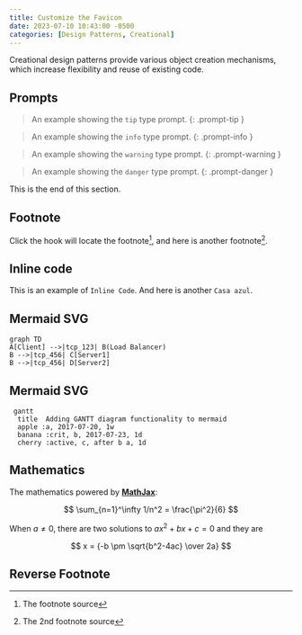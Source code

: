 ```yaml
---
title: Customize the Favicon
date: 2023-07-10 10:43:00 -0500
categories: [Design Patterns, Creational]
---
```


Creational design patterns provide various object creation mechanisms, which increase flexibility and reuse of existing code.

## Prompts

> An example showing the `tip` type prompt.
{: .prompt-tip }

> An example showing the `info` type prompt.
{: .prompt-info }

> An example showing the `warning` type prompt.
{: .prompt-warning }

> An example showing the `danger` type prompt.
{: .prompt-danger }

This is the end of this section.

## Footnote

Click the hook will locate the footnote[^footnote], and here is another footnote[^fn-nth-2].

## Inline code

This is an example of `Inline Code`. And here is another `Casa azul`.

## Mermaid SVG

```mermaid
graph TD
A[Client] -->|tcp_123| B(Load Balancer)
B -->|tcp_456| C[Server1] 
B -->|tcp_456| D[Server2]
```

## Mermaid SVG

```mermaid
 gantt
  title  Adding GANTT diagram functionality to mermaid
  apple :a, 2017-07-20, 1w
  banana :crit, b, 2017-07-23, 1d
  cherry :active, c, after b a, 1d
```

## Mathematics

The mathematics powered by [**MathJax**](https://www.mathjax.org/):

$$ \sum_{n=1}^\infty 1/n^2 = \frac{\pi^2}{6} $$

When $a \ne 0$, there are two solutions to $ax^2 + bx + c = 0$ and they are

$$ x = {-b \pm \sqrt{b^2-4ac} \over 2a} $$



## Reverse Footnote

[^footnote]: The footnote source
[^fn-nth-2]: The 2nd footnote source